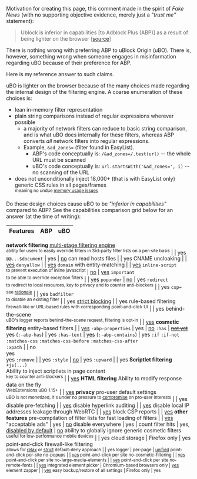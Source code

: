 Motivation for creating this page, this comment made in the spirit of _Fake News_ (with no supporting objective evidence, merely just a _"trust me"_ statement):

> Ublock is inferior in capabilities [to Adblock Plus (ABP)] as a result of being lighter on the browser [[source](https://forums.mozillazine.org/viewtopic.php?p=14743232#p14743232)]

There is nothing wrong with preferring ABP to uBlock Origin (uBO). There is, however, something wrong when someone engages in misinformation regarding uBO because of their preference for ABP.

Here is my reference answer to such claims.

uBO is lighter on the browser because of the many choices made regarding the internal design of the filtering engine. A coarse enumeration of these choices is:
- lean in-memory filter representation
- plain string comparisons instead of regular expressions wherever possible
    - a majority of network filters can reduce to basic string comparison, and is what uBO does internally for these filters, whereas ABP converts _all_ network filters into regular expressions.
    - Example, `&ad_zones=` (filter found in EasyList).
        - ABP's code conceptually is: `/&ad_zones=/.test(url)` -- the whole URL must be scanned
        - uBO's code conceptually is: `url.startsWith('&ad_zones=', i)` -- no scanning of the URL
- does not unconditionally inject 18,000+ (that is with EasyList only) generic CSS rules in all pages/frames<br><sup>meaning no undue [memory usage issues](https://bugzilla.mozilla.org/show_bug.cgi?id=1320872)</sup>

Do these design choices cause uBO to be _"inferior in capabilities"_ compared to ABP? See the capabilities comparison grid below for an answer (at the time of writing):

Features |  ABP  |  uBO
-------- | :---: | :---:
**network filtering**
[multi-stage filtering engine](./Overview-of-uBlock's-network-filtering-engine)<br><sup>ability for users to easily override filters in 3rd-party filter lists on a per-site basis</sup> |     | yes
`@@...$document` | yes | [no](./Static-filter-syntax#not-supported)
can read hosts files |     | yes
CNAME uncloaking |    | [yes](./Static-filter-syntax#cname)
`denyallow` |    | [yes](./Static-filter-syntax#denyallow)
`domain` with entity-matching |    | [yes](./Static-filter-syntax#domain)
`inline-script`<br><sup>to prevent execution of inline javascript</sup> | [no](https://issues.adblockplus.org/ticket/748/) | [yes](./Static-filter-syntax#inline-script)
`important`<br><sup>to be able to override exception filters</sup> |     | [yes](./Static-filter-syntax#important)
`popunder` | [no](https://issues.adblockplus.org/ticket/2095/) | yes
`redirect`<br><sup>to redirect to local resources, key to privacy and to counter anti-blockers</sup> |     | yes
`csp=`<br><sup>see [rationale](https://github.com/gorhill/uBlock/issues/1930#issuecomment-301055346)</sup> |     | yes
`badfilter`<br><sup>to disable an existing filter</sup> |     | yes
[strict blocking](./Strict-blocking) |     | yes
rule-based filtering<br><sup>firewall-like or URL-based rules with corresponding point-and-click UI</sup> |     | yes
behind-the-scene<br><sup>uBO's logger reports behind-the-scene request, filtering is opt-in</sup> |     | [yes](./Behind-the-scene-network-requests)
**cosmetic filtering**
entity-based filters |     | [yes](./Static-filter-syntax#entity-based-cosmetic-filters)
`-abp-properties` | yes | [no](https://github.com/gorhill/uBlock/issues/139)
`:has` | ~~[not yet](https://issues.adblockplus.org/ticket/2360/)~~ yes (`:-abp-has`) | yes
`:has-text` | [yes](https://issues.adblockplus.org/ticket/5249/) (`:-abp-contains`) | yes
`:if` `:if-not`<br>`:matches-css` `:matches-css-before` `:matches-css-after`<br>`:xpath` |     | no<br>yes<br>yes
`:remove` |    | yes
`:style` | [no](https://issues.adblockplus.org/ticket/756/) | yes
`:upward` |    | yes
**Scriptlet filtering**
`+js(...)`<br>Ability to inject scriptlets in page content<br><sup>key to counter anti-blockers</sup> |     | [yes](./Static-filter-syntax#scriptlet-injection)
**HTML filtering**
Ability to modify response data on the fly<br><sup>WebExtensions uBO 1.15+</sup> |     | [yes](./Static-filter-syntax#html-filters)
**privacy**
pro-user default settings<br><sup>uBO is not monetized, it's under no pressure to [compromise](https://forum.adblockplus.org/viewtopic.php?f=17&t=50215) on pro-user interests</sup> |     | yes
disable pre-fetching |     | [yes](./Dashboard:-Settings#disable-pre-fetching)
disable hyperlink auditing |     | [yes](./Dashboard:-Settings#disable-hyperlink-auditing)
disable local IP addresses leakage through WebRTC |     | [yes](./Dashboard:-Settings#prevent-webrtc-from-leaking-local-ip-address)
block CSP reports |     | [yes](./Dashboard:-Settings#block-csp-reports)
**other features**
pre-compilation of filter lists for fast loading of filters |     | [yes](./Launch-and-filter-lists-load-performance)
"acceptable ads" | yes | [no](https://github.com/gorhill/uBlock/blob/master/MANIFESTO.md)
disable everywhere | yes |
count filter hits | yes, [disabled by default](https://issues.adblockplus.org/ticket/5298/) | [no](https://github.com/gorhill/uBlock/issues/1353)
ability to globally ignore generic cosmetic filters<br><sup>useful for low-performance mobile devices</sup> |     | yes
cloud storage | Firefox only | yes
point-and-click firewall-like filtering<br><sup>allows for [relax](./Blocking-mode:-medium-mode) or [strict](./Blocking-mode:-hard-mode) default-deny approach</up> |     | yes
logger | per-page | [unified](./The-logger)
point-and-click per-site no-popups |     | [yes](./Per-site-switches#no-popups)
point-and-click per site no-cosmetic-filtering |     | [yes](./Per-site-switches#no-cosmetic-filtering)
point-and-click per site no-large-media-elements |     | [yes](./Per-site-switches#no-large-media-elements)
point-and-click per site no-remote-fonts |     | [yes](./Per-site-switches#no-remote-fonts)
integrated element picker | Chromium-based browsers only | [yes](./Element-picker)
element zapper | | [yes](./Element-zapper)
easy backup/restore of all settings | Firefox only | yes
